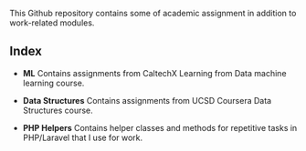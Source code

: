 This Github repository contains some of academic assignment in addition to work-related modules.
## Index

*  **ML** 
 Contains assignments from CaltechX Learning from Data machine learning course.
 
*  **Data Structures**
 Contains assignments from UCSD Coursera Data Structures course.  
*  **PHP Helpers**
 Contains helper classes and methods for repetitive tasks in PHP/Laravel that I use for work.  